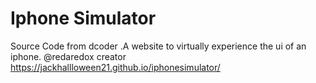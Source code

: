 # Iphone Simulator
Source Code from dcoder .A website to virtually experience the ui of an iphone. @redaredox creator
https://jackhallloween21.github.io/iphonesimulator/
